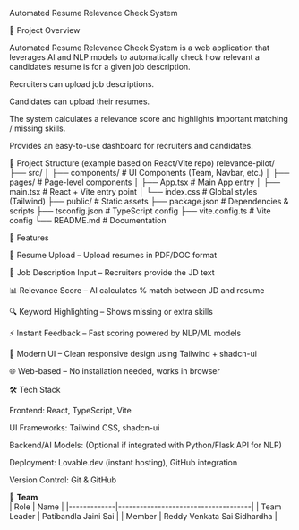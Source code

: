 Automated Resume Relevance Check System


📌 Project Overview

Automated Resume Relevance Check System is a web application that leverages AI and NLP models to automatically check how relevant a candidate’s resume is for a given job description.

Recruiters can upload job descriptions.

Candidates can upload their resumes.

The system calculates a relevance score and highlights important matching / missing skills.

Provides an easy-to-use dashboard for recruiters and candidates.

📁 Project Structure (example based on React/Vite repo)
relevance-pilot/
├── src/
│   ├── components/       # UI Components (Team, Navbar, etc.)
│   ├── pages/            # Page-level components
│   ├── App.tsx           # Main App entry
│   ├── main.tsx          # React + Vite entry point
│   └── index.css         # Global styles (Tailwind)
├── public/               # Static assets
├── package.json          # Dependencies & scripts
├── tsconfig.json         # TypeScript config
├── vite.config.ts        # Vite config
└── README.md             # Documentation

🚀 Features

📂 Resume Upload – Upload resumes in PDF/DOC format

📝 Job Description Input – Recruiters provide the JD text

📊 Relevance Score – AI calculates % match between JD and resume

🔍 Keyword Highlighting – Shows missing or extra skills

⚡ Instant Feedback – Fast scoring powered by NLP/ML models

🎨 Modern UI – Clean responsive design using Tailwind + shadcn-ui

🌐 Web-based – No installation needed, works in browser

🛠 Tech Stack

Frontend: React, TypeScript, Vite

UI Frameworks: Tailwind CSS, shadcn-ui

Backend/AI Models: (Optional if integrated with Python/Flask API for NLP)

Deployment: Lovable.dev (instant hosting), GitHub integration

Version Control: Git & GitHub

👥 **Team**  
| Role        | Name                                |
|-------------|-------------------------------------|
| Team Leader | Patibandla Jaini Sai                |
| Member      | Reddy Venkata Sai Sidhardha         |
